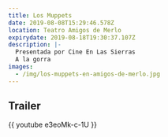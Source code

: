 ```yaml
---
title: Los Muppets
date: 2019-08-08T15:29:46.578Z
location: Teatro Amigos de Merlo
expirydate: 2019-08-18T19:30:37.107Z
description: |-
  Presentada por Cine En Las Sierras
  A la gorra
images:
  - /img/los-muppets-en-amigos-de-merlo.jpg
---
```

## Trailer

{{ youtube e3eoMk-c-1U }}
